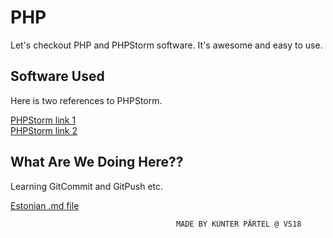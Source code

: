 # PHP
Let's checkout PHP and PHPStorm software. It's awesome and easy to use.

## Software Used

Here is two references to PHPStorm.

[PHPStorm link 1](https://www.jetbrains.com/phpstorm/specials/phpstorm/phpstorm.html?gclid=Cj0KCQiArenfBRCoARIsAFc1FqfQQzCA6e28CV-_Uj-JeI57javPAUJjmev_3k113FbFX1Uf6ev9d_oaAnT-EALw_wcB&gclsrc=aw.ds)  
[PHPStorm link 2](https://www.jetbrains.com/phpstorm/documentation/)  

## What Are We Doing Here??

Learning GitCommit and GitPush etc.  


[Estonian .md file](README.md)




                    
                                
                                
                                
                                
                                
                                
                                
                                
                                         MADE BY KÜNTER PÄRTEL @ VS18